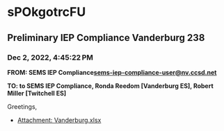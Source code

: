 # sPOkgotrcFU
## Preliminary IEP Compliance Vanderburg 238
### Dec 2, 2022, 4:45:22 PM
**FROM: SEMS IEP Compliance<sems-iep-compliance-user@nv.ccsd.net>**

**TO: to SEMS IEP Compliance, Ronda Reedom [Vanderburg ES], Robert Miller [Twitchell ES]**


Greetings, 





* [Attachment: Vanderburg.xlsx](sPOkgotrcFU-attachment-1.xlsx)
